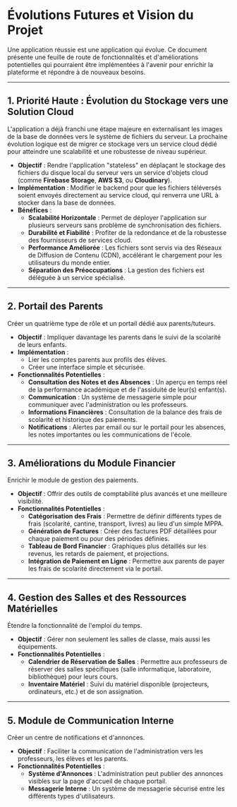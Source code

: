 # Évolutions Futures et Vision du Projet

Une application réussie est une application qui évolue. Ce document présente une feuille de route de fonctionnalités et d'améliorations potentielles qui pourraient être implémentées à l'avenir pour enrichir la plateforme et répondre à de nouveaux besoins.

---

## 1. Priorité Haute : Évolution du Stockage vers une Solution Cloud

L'application a déjà franchi une étape majeure en externalisant les images de la base de données vers le système de fichiers du serveur. La prochaine évolution logique est de migrer ce stockage vers un service cloud dédié pour atteindre une scalabilité et une robustesse de niveau supérieur.

- **Objectif** : Rendre l'application "stateless" en déplaçant le stockage des fichiers du disque local du serveur vers un service d'objets cloud (comme **Firebase Storage**, **AWS S3**, ou **Cloudinary**).
- **Implémentation** : Modifier le backend pour que les fichiers téléversés soient envoyés directement au service cloud, qui renverra une URL à stocker dans la base de données.
- **Bénéfices** :
  - **Scalabilité Horizontale** : Permet de déployer l'application sur plusieurs serveurs sans problème de synchronisation des fichiers.
  - **Durabilité et Fiabilité** : Profiter de la redondance et de la robustesse des fournisseurs de services cloud.
  - **Performance Améliorée** : Les fichiers sont servis via des Réseaux de Diffusion de Contenu (CDN), accélérant le chargement pour les utilisateurs du monde entier.
  - **Séparation des Préoccupations** : La gestion des fichiers est déléguée à un service spécialisé.

---

## 2. Portail des Parents

Créer un quatrième type de rôle et un portail dédié aux parents/tuteurs.

- **Objectif** : Impliquer davantage les parents dans le suivi de la scolarité de leurs enfants.
- **Implémentation** :
  - Lier les comptes parents aux profils des élèves.
  - Créer une interface simple et sécurisée.
- **Fonctionnalités Potentielles** :
  - **Consultation des Notes et des Absences** : Un aperçu en temps réel de la performance académique et de l'assiduité de leur(s) enfant(s).
  - **Communication** : Un système de messagerie simple pour communiquer avec l'administration ou les professeurs.
  - **Informations Financières** : Consultation de la balance des frais de scolarité et historique des paiements.
  - **Notifications** : Alertes par email ou sur le portail pour les absences, les notes importantes ou les communications de l'école.

---

## 3. Améliorations du Module Financier

Enrichir le module de gestion des paiements.

- **Objectif** : Offrir des outils de comptabilité plus avancés et une meilleure visibilité.
- **Fonctionnalités Potentielles** :
  - **Catégorisation des Frais** : Permettre de définir différents types de frais (scolarité, cantine, transport, livres) au lieu d'un simple MPPA.
  - **Génération de Factures** : Créer des factures PDF détaillées pour chaque paiement ou pour des périodes définies.
  - **Tableau de Bord Financier** : Graphiques plus détaillés sur les revenus, les retards de paiement, et projections.
  - **Intégration de Paiement en Ligne** : Permettre aux parents de payer les frais de scolarité directement via le portail.

---

## 4. Gestion des Salles et des Ressources Matérielles

Étendre la fonctionnalité de l'emploi du temps.

- **Objectif** : Gérer non seulement les salles de classe, mais aussi les équipements.
- **Fonctionnalités Potentielles** :
  - **Calendrier de Réservation de Salles** : Permettre aux professeurs de réserver des salles spécifiques (salle informatique, laboratoire, bibliothèque) pour leurs cours.
  - **Inventaire Matériel** : Suivi du matériel disponible (projecteurs, ordinateurs, etc.) et de son assignation.

---

## 5. Module de Communication Interne

Créer un centre de notifications et d'annonces.

- **Objectif** : Faciliter la communication de l'administration vers les professeurs, les élèves et les parents.
- **Fonctionnalités Potentielles** :
  - **Système d'Annonces** : L'administration peut publier des annonces visibles sur la page d'accueil de chaque portail.
  - **Messagerie Interne** : Un système de messagerie sécurisé entre les différents types d'utilisateurs.
